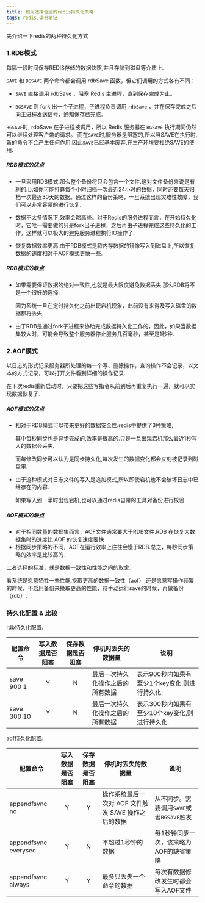 ```yaml
---
title: 如何选择合适的redis持久化策略
tags: redis,读书笔记
---
```



先介绍一下redis的两种持久化方式

### 1.RDB模式

每隔一段时间保存REDIS存储的数据快照,并且存储到磁盘等介质上.

`SAVE` 和 `BGSAVE` 两个命令都会调用 rdbSave 函数，但它们调用的方式各有不同：

* `SAVE` 直接调用 rdbSave ，阻塞 Redis 主进程，直到保存完成为止。

* `BGSAVE` 则 fork 出一个子进程，子进程负责调用 `rdbSave` ，并在保存完成之后向主进程发送信号，通知保存已完成。

`BGSAVE`时, rdbSave 在子进程被调用，所以 Redis 服务器在 `BGSAVE` 执行期间仍然可以继续处理客户端的请求。
 而在`SAVE`时,服务器是阻塞的,所以当SAVE在执行时,新的命令不会产生任何作用.因此`SAVE`已经基本废弃,在生产环境要杜绝SAVE的使用.


##### RDB模式的优点

* 一旦采用RDB模式,那么整个备份将只会包含一个文件.这对文件备份来说是有利的.比如你可能打算每个小时归档一次最近24小时的数据，同时还要每天归档一次最近30天的数据。通过这样的备份策略，一旦系统出现灾难性故障，我们可以非常容易的进行恢复.

* 数据不太多情况下,效率会略高些。对于Redis的服务进程而言，在开始持久化时，它唯一需要做的只是fork出子进程，之后再由子进程完成这些持久化的工作，这样就可以极大的避免服务进程执行IO操作了.

* 恢复数据效率更高.由于RDB模式是将内存数据的镜像写入到磁盘上,所以恢复数据的速度相对于AOF模式更快一些.

##### RDB模式的缺点

* 如果需要保证数据的绝对一致性,也就是最大限度避免数据丢失.那么RDB将不是一个很好的选择.

  因为系统一旦在定时持久化之前出现宕机现象，此前没有来得及写入磁盘的数据都将丢失.

*  由于RDB是通过fork子进程来协助完成数据持久化工作的，因此，如果当数据集较大时，可能会导致整个服务器停止服务几百毫秒，甚至是1秒钟.

### 2.AOF模式

以日志的形式记录服务器所处理的每一个写、删除操作，查询操作不会记录，以文本的方式记录，可以打开文件看到详细的操作记录.

在下次redis重新启动时，只要把这些写指令从前到后再重复执行一遍，就可以实现数据恢复了.

##### AOF模式的优点

* 相对于RDB模式可以带来更好的数据安全性.redis中提供了3种策略,

  其中每秒同步也是异步完成的,效率是很高的.只是一旦出现宕机那么最近1秒写入的数据会丢失.

  而每修改同步可以认为是同步持久化,每次发生的数据变化都会立刻被记录到磁盘里.

* 由于这种模式对日志文件的写入是追加模式,所以即使宕机也不会破坏日志中已经存在的内容.

  如果写入到一半时出现宕机,也可以通过redis自带的工具对备份进行校验.

##### AOF模式的缺点

* 对于相同数量的数据集而言，AOF文件通常要大于RDB文件.RDB 在恢复大数据集时的速度比 AOF 的恢复速度要快
* 根据同步策略的不同，AOF在运行效率上往往会慢于RDB.总之，每秒同步策略的效率是比较高的.



二者选择的标准，就是数据一致性和性能之间的取舍.

看系统是愿意牺牲一些性能,换取更高的数据一致性（aof）,还是愿意写操作频繁的时候，不启用备份来换取更高的性能，待手动运行save的时候，再做备份（rdb）.



### 持久化配置 & 比较

rdb持久化配置:

| **配置命令** | 写入数据是否阻塞 | 保存数据是否阻塞 | **停机时丢失的数据量**           | 说明                                           |
| ------------ | :--------------: | :--------------: | -------------------------------- | ---------------------------------------------- |
| save 900 1   |        Y         |        N         | 最后一次持久化操作之后的所有数据 | 表示900秒内如果有至少1个key变化,则进行持久化.  |
| save 300 10  |        Y         |        N         | 最后一次持久化操作之后的所有数据 | 表示300秒内如果有至少10个key变化,则进行持久化. |

aof持久化配置:

| **配置命令** | 写入数据是否阻塞 | 保存数据是否阻塞 | **停机时丢失的数据量**                                 | 说明                                     |
| ------------------------------------------------------------ | :--------------: | :--------------: | ------------------------------------------------------ | ---------------------------------------- |
| appendfsync no                                               |        Y         |        Y         | 操作系统最后一次对  AOF 文件触发 SAVE 操作之后的数据 | 从不同步。需要调用`SAVE`或者`BGSAVE`触发 |
| appendfsync everysec                                     |        Y         |        N         | 不超过1秒钟的数据                      | 每1秒钟同步一次，该策略为AOF的缺省策略   |
| appendfsync always                                           |        Y         |        Y         | 最多只丢失一个命令的数据                             | 每次有数据修改发生时都会写入AOF文件      |

 

